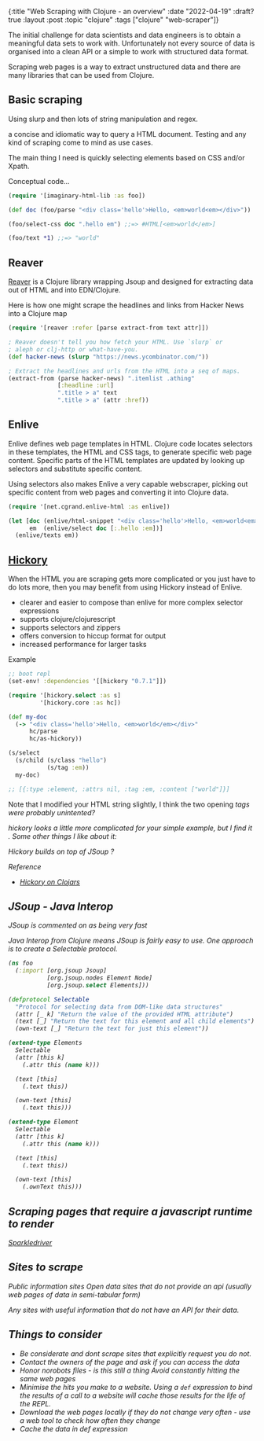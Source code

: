 {:title "Web Scraping with Clojure - an overview"
 :date "2022-04-19"
 :draft? true
 :layout :post
 :topic "clojure"
 :tags  ["clojure" "web-scraper"]}

The initial challenge for data scientists and data engineers is to obtain a meaningful data sets to work with. Unfortunately not every source of data is organised into a clean API or a simple to work with structured data format.

Scraping web pages is a way to extract unstructured data and there are many libraries that can be used from Clojure.

## Basic scraping

Using slurp and then lots of string manipulation and regex.


a concise and idiomatic way to query a HTML document. Testing and any kind of scraping come to mind as use cases.

The main thing I need is quickly selecting elements based on CSS and/or Xpath.

Conceptual code...

```clojure
(require '[imaginary-html-lib :as foo])

(def doc (foo/parse "<div class='hello'>Hello, <em>world<em></div>"))

(foo/select-css doc ".hello em") ;;=> #HTML[<em>world</em>]

(foo/text *1) ;;=> "world"
```

## Reaver
[Reaver](https://github.com/mischov/reaver) is a Clojure library wrapping Jsoup and designed for extracting data out of HTML and into EDN/Clojure.

Here is how one might scrape the headlines and links from Hacker News into a Clojure map

```clojure
(require '[reaver :refer [parse extract-from text attr]])

; Reaver doesn't tell you how fetch your HTML. Use `slurp` or
; aleph or clj-http or what-have-you.
(def hacker-news (slurp "https://news.ycombinator.com/"))

; Extract the headlines and urls from the HTML into a seq of maps.
(extract-from (parse hacker-news) ".itemlist .athing"
              [:headline :url]
              ".title > a" text
              ".title > a" (attr :href))

```

## Enlive
Enlive defines web page templates in HTML. Clojure code locates selectors in these templates, the HTML and CSS tags, to generate specific web page content. Specific parts of the HTML templates are updated by looking up selectors and substitute specific content.

Using selectors also makes Enlive a very capable webscraper, picking out specific content from web pages and converting it into Clojure data.

```clojure
(require '[net.cgrand.enlive-html :as enlive])

(let [doc (enlive/html-snippet "<div class='hello'>Hello, <em>world<em></div>")
      em  (enlive/select doc [:.hello :em])]
  (enlive/texts em))
```


## [Hickory](https://github.com/davidsantiago/hickory)

When the HTML you are scraping gets more complicated or you just have to do lots more, then you may benefit from using Hickory instead of Enlive.

* clearer and easier to compose than enlive for more complex selector expressions
* supports clojure/clojurescript
* supports selectors and zippers
* offers conversion to hiccup format for output
* increased performance for larger tasks

Example

```clojure
;; boot repl
(set-env! :dependencies '[[hickory "0.7.1"]])

(require '[hickory.select :as s]
         '[hickory.core :as hc])

(def my-doc
  (-> "<div class='hello'>Hello, <em>world</em></div>"
      hc/parse
      hc/as-hickory))

(s/select
  (s/child (s/class "hello")
           (s/tag :em))
  my-doc)

;; [{:type :element, :attrs nil, :tag :em, :content ["world"]}]
```
Note that I modified your HTML string slightly, I think the two opening <em> tags were probably unintented?


hickory looks a little more complicated for your simple example, but I find it . Some other things I like about it:


Hickory builds on top of JSoup ?

Reference
* [Hickory on Clojars](https://clojars.org/hickory)


## JSoup - Java Interop

JSoup is commented on as being very fast

Java Interop from Clojure means JSoup is fairly easy to use.  One approach is to create a Selectable protocol.

```clojure
(ns foo
  (:import [org.jsoup Jsoup]
           [org.jsoup.nodes Element Node]
           [org.jsoup.select Elements]))

(defprotocol Selectable
  "Protocol for selecting data from DOM-like data structures"
  (attr [_ k] "Return the value of the provided HTML attribute")
  (text [_] "Return the text for this element and all child elements")
  (own-text [_] "Return the text for just this element"))

(extend-type Elements
  Selectable
  (attr [this k]
    (.attr this (name k)))

  (text [this]
    (.text this))

  (own-text [this]
    (.text this)))

(extend-type Element
  Selectable
  (attr [this k]
    (.attr this (name k)))

  (text [this]
    (.text this))

  (own-text [this]
    (.ownText this)))
```


<!-- ## Using core.async and transducers -->

<!-- ? -->


## Scraping pages that require a javascript runtime to render

[Sparkledriver](https://github.com/jackrusher/sparkledriver)



## Sites to scrape

Public information sites
Open data sites that do not provide an api (usually web pages of data in semi-tabular form)

Any sites with useful information that do not have an API for their data.


## Things to consider

* Be considerate and dont scrape sites that explicitly request you do not.
* Contact the owners of the page and ask if you can access the data
 * Honor norobots files - is this still a thing
Avoid constantly hitting the same web pages
*  Minimise the hits you make to a website.  Using a `def` expression to bind the results of a call to a website will cache those results for the life of the REPL.
* Download the web pages locally if they do not change very often - use a web tool to check how often they change
* Cache the data in def expression
